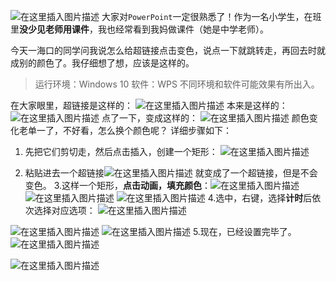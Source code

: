 ![在这里插入图片描述](https://pic.2ge.org/cdn/?url=https://img-blog.csdnimg.cn/46ea7d31190a4b678781646c4c5181c6.png?x-oss-process=image/watermark,type_ZHJvaWRzYW5zZmFsbGJhY2s,shadow_50,text_Q1NETiBA5r2Y6YGT54a5,size_20,color_FFFFFF,t_70,g_se,x_16)
大家对`PowerPoint`一定很熟悉了！作为一名小学生，在班里**没少见老师用课件**，我也经常看到我妈做课件（她是中学老师）。

今天一海口的同学问我说怎么给超链接点击变色，说点一下就跳转走，再回去时就成别的颜色了。我仔细想了想，应该是这样的。

> 运行环境：Windows 10
> 软件：WPS
> 不同环境和软件可能效果有所出入。

在大家眼里，超链接是这样的：
![在这里插入图片描述](https://pic.2ge.org/cdn/?url=https://img-blog.csdnimg.cn/8a22a842b7d14e4b85b3d8dff7499ad6.png?x-oss-process=image/watermark,type_ZHJvaWRzYW5zZmFsbGJhY2s,shadow_50,text_Q1NETiBA5r2Y6YGT54a5,size_20,color_FFFFFF,t_70,g_se,x_16)
本来是这样的：
![在这里插入图片描述](https://pic.2ge.org/cdn/?url=https://img-blog.csdnimg.cn/85bcd1daec314c2f8ef3647151d33332.png?x-oss-process=image/watermark,type_ZHJvaWRzYW5zZmFsbGJhY2s,shadow_50,text_Q1NETiBA5r2Y6YGT54a5,size_20,color_FFFFFF,t_70,g_se,x_16)
点了一下，变成这样的：
![在这里插入图片描述](https://pic.2ge.org/cdn/?url=https://img-blog.csdnimg.cn/006e2170d6e74ceb90fa51eb946b20c1.png?x-oss-process=image/watermark,type_ZHJvaWRzYW5zZmFsbGJhY2s,shadow_50,text_Q1NETiBA5r2Y6YGT54a5,size_20,color_FFFFFF,t_70,g_se,x_16)
颜色变化老单一了，不好看，怎么换个颜色呢？
详细步骤如下：

 1. 先把它们剪切走，然后点击插入，创建一个矩形：
![在这里插入图片描述](https://pic.2ge.org/cdn/?url=https://img-blog.csdnimg.cn/84e2ccb52bb846eaaa10a9cca4bdcc74.png?x-oss-process=image/watermark,type_ZHJvaWRzYW5zZmFsbGJhY2s,shadow_50,text_Q1NETiBA5r2Y6YGT54a5,size_20,color_FFFFFF,t_70,g_se,x_16)

 2. 粘贴进去一个超链接![在这里插入图片描述](https://pic.2ge.org/cdn/?url=https://img-blog.csdnimg.cn/da681f7214d746faab88108c9f3aa5c6.png?x-oss-process=image/watermark,type_ZHJvaWRzYW5zZmFsbGJhY2s,shadow_50,text_Q1NETiBA5r2Y6YGT54a5,size_20,color_FFFFFF,t_70,g_se,x_16)
就变成了一个超链接，但是不会变色。
3.这样一个矩形，**点击动画，填充颜色**：![在这里插入图片描述](https://pic.2ge.org/cdn/?url=https://img-blog.csdnimg.cn/7b1db5f06af84e1ba7a332f3412b3785.png?x-oss-process=image/watermark,type_ZHJvaWRzYW5zZmFsbGJhY2s,shadow_50,text_Q1NETiBA5r2Y6YGT54a5,size_20,color_FFFFFF,t_70,g_se,x_16)
![在这里插入图片描述](https://pic.2ge.org/cdn/?url=https://img-blog.csdnimg.cn/bdae3c5a5e5e483f9d614b16a0d4cf4c.png?x-oss-process=image/watermark,type_ZHJvaWRzYW5zZmFsbGJhY2s,shadow_50,text_Q1NETiBA5r2Y6YGT54a5,size_20,color_FFFFFF,t_70,g_se,x_16)
![在这里插入图片描述](https://pic.2ge.org/cdn/?url=https://img-blog.csdnimg.cn/6536ebd44e3b47a582ab213275cb615d.png?x-oss-process=image/watermark,type_ZHJvaWRzYW5zZmFsbGJhY2s,shadow_50,text_Q1NETiBA5r2Y6YGT54a5,size_15,color_FFFFFF,t_70,g_se,x_16)
4.选中，右键，选择**计时**后依次选择对应选项：
![在这里插入图片描述](https://pic.2ge.org/cdn/?url=https://img-blog.csdnimg.cn/6f1ef5cde5ca44ab9abd532c7b4eeb14.png?x-oss-process=image/watermark,type_ZHJvaWRzYW5zZmFsbGJhY2s,shadow_50,text_Q1NETiBA5r2Y6YGT54a5,size_18,color_FFFFFF,t_70,g_se,x_16)

![在这里插入图片描述](https://pic.2ge.org/cdn/?url=https://img-blog.csdnimg.cn/be56ef182e174635919453a02e630bce.png?x-oss-process=image/watermark,type_ZHJvaWRzYW5zZmFsbGJhY2s,shadow_50,text_Q1NETiBA5r2Y6YGT54a5,size_18,color_FFFFFF,t_70,g_se,x_16)
![在这里插入图片描述](https://pic.2ge.org/cdn/?url=https://img-blog.csdnimg.cn/705ba49370bc48119c2619a4b91fe083.png?x-oss-process=image/watermark,type_ZHJvaWRzYW5zZmFsbGJhY2s,shadow_50,text_Q1NETiBA5r2Y6YGT54a5,size_18,color_FFFFFF,t_70,g_se,x_16)
5.现在，已经设置完毕了。
![在这里插入图片描述](https://pic.2ge.org/cdn/?url=https://img-blog.csdnimg.cn/d142935af528490c9f32d5336ff3074c.png?x-oss-process=image/watermark,type_ZHJvaWRzYW5zZmFsbGJhY2s,shadow_50,text_Q1NETiBA5r2Y6YGT54a5,size_20,color_FFFFFF,t_70,g_se,x_16)

![在这里插入图片描述](https://pic.2ge.org/cdn/?url=https://img-blog.csdnimg.cn/d3f746e91dae4e92a3e47d52c2914558.png?x-oss-process=image/watermark,type_ZHJvaWRzYW5zZmFsbGJhY2s,shadow_50,text_Q1NETiBA5r2Y6YGT54a5,size_20,color_FFFFFF,t_70,g_se,x_16)

